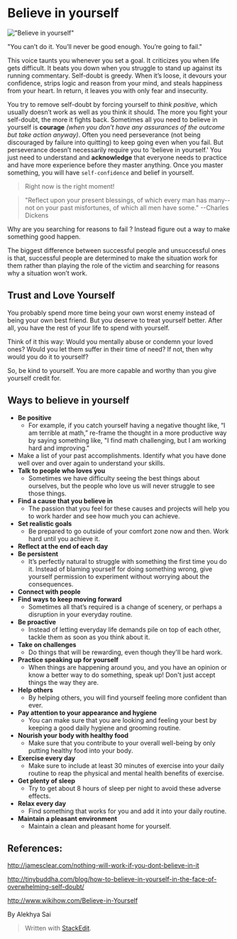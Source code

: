 

Believe in yourself
===================

!["Believe in yourself"](http://yourfirststep.org/wp-content/uploads/2016/05/believe-in-yourself.jpg) 

"You can’t do it. You’ll never be good enough. You’re going to fail."

This voice taunts you whenever you set a goal. It criticizes you when life gets difficult. It beats you down when you struggle to stand up against its running commentary. Self-doubt is greedy. When it’s loose, it devours your confidence, strips logic and reason from your mind, and steals happiness from your heart. In return, it leaves you with only fear and insecurity.

You try to remove self-doubt by forcing yourself to *think positive*, which usually doesn’t work as well as you think it should. The more you fight your self-doubt, the more it fights back. Sometimes all you need to believe in yourself is **courage** *(when you don’t have any assurances of the outcome but take action anyway)*. Often you need perseverance (not being discouraged by failure into quitting) to keep going even when you fail. But perseverance doesn’t necessarily require you to 'believe in yourself.' You just need to understand and **acknowledge** that everyone needs to practice and have more experience before they master anything. Once you master something, you will have `self-confidence` and belief in yourself.

> Right now is the right moment!

> "Reflect upon your present blessings, of which every man has many--not on your past misfortunes, of which all men have some." --Charles Dickens

Why are you searching for reasons to fail ? Instead figure out a way to make something good happen.

The biggest difference between successful people and unsuccessful ones is that, successful people are determined to make the situation work for them rather than playing the role of the victim and searching for reasons why a situation won’t work.

## Trust and Love Yourself

You probably spend more time being your own worst enemy instead of being your own best friend. But you deserve to treat yourself better. After all, you have the rest of your life to spend with yourself.

Think of it this way: Would you mentally abuse or condemn your loved ones? Would you let them suffer in their time of need? If not, then why would you do it to yourself?

So, be kind to yourself. You are more capable and worthy than you give yourself credit for.


## Ways to believe in yourself

 - **Be positive** 
	 - For example, if you catch yourself having a negative thought like, “I am terrible at math,” re-frame the thought in a more productive way by saying something like, "I find math challenging, but I am working hard and improving."
 - Make a list of your past accomplishments.  Identify what you have done well over and over again to understand your skills.
 -  **Talk to people who loves you**
	 - Sometimes we have difficulty seeing the best things about ourselves, but the people who love us will never struggle to see those things.   
 - **Find a cause that you believe in**
	 - The passion that you feel for these causes and projects will help you to work harder and see how much you can achieve.
 - **Set realistic goals**
	 - Be prepared to go outside of your comfort zone now and then. Work hard until you achieve it. 
 - **Reflect at the end of each day**
 - **Be persistent**
	 - It’s perfectly natural to struggle with something the first time you do it. Instead of blaming yourself for doing something wrong, give yourself permission to experiment without worrying about the consequences.
 - **Connect with people**
 - **Find ways to keep moving forward**
	 -  Sometimes all that’s required is a change of scenery, or perhaps a disruption in your everyday routine.
 - **Be proactive**
	 - Instead of letting everyday life demands pile on top of each other, tackle them as soon as you think about it. 
 - **Take on challenges**
	 - Do things that will be rewarding, even though they'll be hard work. 
 - **Practice speaking up for yourself**
	 - When things are happening around you, and you have an opinion or know a better way to do something, speak up! Don't just accept things the way they are. 
 - **Help others**
	 - By helping others, you will find yourself feeling more confident than ever.
 - **Pay attention to your appearance and hygiene**
	 - You can make sure that you are looking and feeling your best by keeping a good daily hygiene and grooming routine.
 - **Nourish your body with healthy food**
	 - Make sure that you contribute to your overall well-being by only putting healthy food into your body.
 - **Exercise every day**
	 - Make sure to include at least 30 minutes of exercise into your daily routine to reap the physical and mental health benefits of exercise.
 - **Get plenty of sleep**
	 - Try to get about 8 hours of sleep per night to avoid these adverse effects.
 - **Relax every day**
	 - Find something that works for you and add it into your daily routine.
 - **Maintain a pleasant environment**
	 -  Maintain a clean and pleasant home for yourself.

## References:
http://jamesclear.com/nothing-will-work-if-you-dont-believe-in-it

http://tinybuddha.com/blog/how-to-believe-in-yourself-in-the-face-of-overwhelming-self-doubt/

http://www.wikihow.com/Believe-in-Yourself

By
Alekhya Sai

> Written with [StackEdit](https://stackedit.io/).

